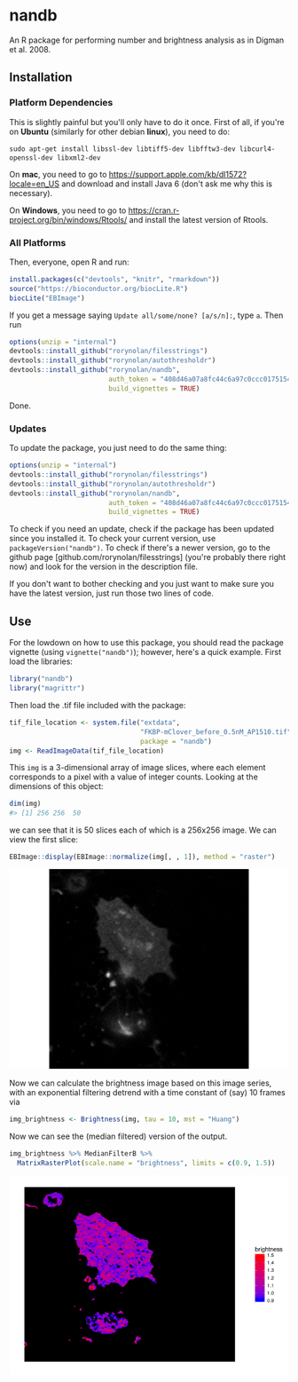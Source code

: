 nandb
================

An R package for performing number and brightness analysis as in Digman et al. 2008.

Installation
------------

### Platform Dependencies

This is slightly painful but you'll only have to do it once. First of all, if you're on **Ubuntu** (similarly for other debian **linux**), you need to do:

    sudo apt-get install libssl-dev libtiff5-dev libfftw3-dev libcurl4-openssl-dev libxml2-dev

On **mac**, you need to go to <https://support.apple.com/kb/dl1572?locale=en_US> and download and install Java 6 (don't ask me why this is necessary).

On **Windows**, you need to go to <https://cran.r-project.org/bin/windows/Rtools/> and install the latest version of Rtools.

### All Platforms

Then, everyone, open R and run:

``` r
install.packages(c("devtools", "knitr", "rmarkdown"))
source("https://bioconductor.org/biocLite.R")
biocLite("EBImage")
```

If you get a message saying `Update all/some/none? [a/s/n]:`, type `a`. Then run

``` r
options(unzip = "internal")
devtools::install_github("rorynolan/filesstrings")
devtools::install_github("rorynolan/autothresholdr")
devtools::install_github("rorynolan/nandb",
                         auth_token = "408d46a07a8fc44c6a97c0ccc0175154a3bb2864",
                         build_vignettes = TRUE)
```

Done.

### Updates

To update the package, you just need to do the same thing:

``` r
options(unzip = "internal")
devtools::install_github("rorynolan/filesstrings")
devtools::install_github("rorynolan/autothresholdr")
devtools::install_github("rorynolan/nandb",
                         auth_token = "408d46a07a8fc44c6a97c0ccc0175154a3bb2864",
                         build_vignettes = TRUE)
```

To check if you need an update, check if the package has been updated since you installed it. To check your current version, use `packageVersion("nandb")`. To check if there's a newer version, go to the github page \[github.com/rorynolan/filesstrings\] (you're probably there right now) and look for the version in the description file.

If you don't want to bother checking and you just want to make sure you have the latest version, just run those two lines of code.

Use
---

For the lowdown on how to use this package, you should read the package vignette (using `vignette("nandb")`); however, here's a quick example. First load the libraries:

``` r
library("nandb")
library("magrittr")
```

Then load the .tif file included with the package:

``` r
tif_file_location <- system.file("extdata", 
                                 "FKBP-mClover_before_0.5nM_AP1510.tif", 
                                 package = "nandb")
img <- ReadImageData(tif_file_location)
```

This `img` is a 3-dimensional array of image slices, where each element corresponds to a pixel with a value of integer counts. Looking at the dimensions of this object:

``` r
dim(img)
#> [1] 256 256  50
```

we can see that it is 50 slices each of which is a 256x256 image. We can view the first slice:

``` r
EBImage::display(EBImage::normalize(img[, , 1]), method = "raster")
```

![](README_files/figure-markdown_github/unnamed-chunk-7-1.png)

Now we can calculate the brightness image based on this image series, with an exponential filtering detrend with a time constant of (say) 10 frames via

``` r
img_brightness <- Brightness(img, tau = 10, mst = "Huang")
```

Now we can see the (median filtered) version of the output.

``` r
img_brightness %>% MedianFilterB %>% 
  MatrixRasterPlot(scale.name = "brightness", limits = c(0.9, 1.5))
```

![](README_files/figure-markdown_github/Brightness%20plot-1.png)
